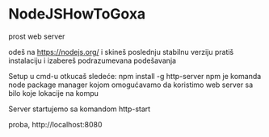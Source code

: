 # NodeJSHowToGoxa
prost web server


odeš na https://nodejs.org/ i skineš poslednju stabilnu verziju
pratiš instalaciju i izabereš podrazumevana podešavanja

Setup
u cmd-u otkucaš sledeće:
  npm install -g http-server
npm je komanda node package manager kojom omogućavamo da koristimo web server sa bilo koje lokacije na kompu

Server startujemo sa komandom http-start

proba, http://localhost:8080




